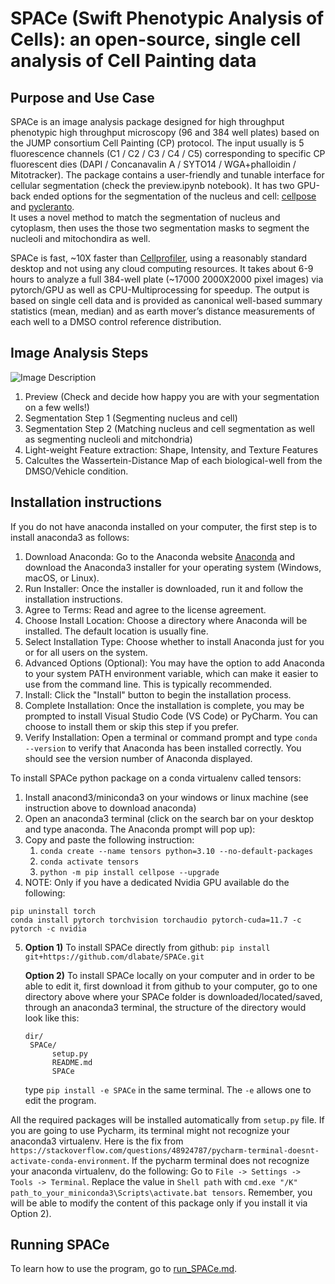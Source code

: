 # SPACe (Swift Phenotypic Analysis of Cells): an open-source, single cell analysis of Cell Painting data

## **Purpose and Use Case**


SPACe is an image analysis package designed for high throughput phenotypic high throughput microscopy (96 and 384 well plates) based on the JUMP consortium Cell Painting (CP) protocol. The input usually is 5 fluorescence channels (C1 / C2 / C3 / C4 / C5) corresponding to specific CP fluorescent dies (DAPI / Concanavalin A / SYTO14 / WGA+phalloidin / Mitotracker). 
The package contains a user-friendly and tunable interface for cellular segmentation (check the preview.ipynb notebook).  It has two GPU-back ended options for the segmentation of the nucleus and cell: [cellpose](https://github.com/MouseLand/cellpose) and [pycleranto](https://github.com/clEsperanto/pyclesperanto_prototype).  
It uses a novel method to match the segmentation of nucleus and cytoplasm, then uses the those two segmentation masks to segment the nucleoli and mitochondira as well.

SPACe is fast, ~10X faster than [Cellprofiler](https://github.com/CellProfiler/CellProfiler), using a reasonably standard desktop and not using any cloud computing resources. It takes about 6-9 hours to analyze a full 384-well plate (~17000 2000X2000 pixel images) via pytorch/GPU as well as CPU-Multiprocessing for speedup.  The output is based on single cell data and is provided as canonical well-based summary statistics (mean, median) and as earth mover’s distance measurements of each well to a DMSO control reference distribution.  

## **Image Analysis Steps**

![Image Description](https://github.com/dlabate/SPACe/raw/main/figures/image%20analysis%20steps.png)

1) Preview (Check and decide how happy you are with your segmentation on a few wells!)
2) Segmentation Step 1 (Segmenting nucleus and cell)
3) Segmentation Step 2 (Matching nucleus and cell segmentation as well as segmenting nucleoli and mitchondria)
4) Light-weight Feature extraction: Shape, Intensity, and Texture Features
5) Calcultes the Wassertein-Distance Map of each biological-well from the DMSO/Vehicle condition.

## **Installation instructions**

If you do not have anaconda installed on your computer, the first step is to install anaconda3 as follows:  
  1.	Download Anaconda: Go to the Anaconda website [Anaconda](https://www.anaconda.com/download) and download the Anaconda3 installer for your operating system (Windows, macOS, or Linux).
  2.	Run Installer: Once the installer is downloaded, run it and follow the installation instructions.
  3.	Agree to Terms: Read and agree to the license agreement.
  4.	Choose Install Location: Choose a directory where Anaconda will be installed. The default location is usually fine.
  5.	Select Installation Type: Choose whether to install Anaconda just for you or for all users on the system.
  6.	Advanced Options (Optional): You may have the option to add Anaconda to your system PATH environment variable, which can make it easier to use from the command line. This is typically recommended.
  7.	Install: Click the "Install" button to begin the installation process.
  8.	Complete Installation: Once the installation is complete, you may be prompted to install Visual Studio Code (VS Code) or PyCharm. You can choose to install them or skip this step if you prefer.
  9.	Verify Installation: Open a terminal or command prompt and type ```conda --version``` to verify that Anaconda has been installed correctly. You should see the version number of Anaconda displayed.

To install SPACe python package on a conda virtualenv called tensors:

1.	Install anacond3/miniconda3 on your windows or linux machine (see instruction above to download anaconda)
2.	Open an anaconda3 terminal (click on the search bar on your desktop and type anaconda. The Anaconda prompt will pop up):
3.	Copy and paste the following instruction: 
    1.	``` conda create --name tensors python=3.10 --no-default-packages ```
    2.	``` conda activate tensors ```
    3.	``` python -m pip install cellpose --upgrade ```
4.	NOTE: Only if you have a dedicated Nvidia GPU available do the following:
  ```
  pip uninstall torch
  conda install pytorch torchvision torchaudio pytorch-cuda=11.7 -c pytorch -c nvidia
```
5.
     **Option 1)**
    To install SPACe directly from github:
    ``` pip install git+https://github.com/dlabate/SPACe.git ```
  
    **Option 2)**
    To install SPACe locally on your computer and in order to be able to edit it, first download it from github to your computer, go to one directory above where your SPACe folder is
    downloaded/located/saved, through an anaconda3 terminal, the structure of the directory would look like this:
    ```
    dir/
     SPACe/
          setup.py
          README.md
          SPACe
    ```
    type ```pip install -e SPACe``` in the same terminal. The ```-e``` allows
   	one to edit the program.
  
All the required packages will be installed automatically from ``` setup.py ``` file.
If you are going to use Pycharm, its terminal might not recognize your anaconda3 virtualenv. Here is the fix from 
``` https://stackoverflow.com/questions/48924787/pycharm-terminal-doesnt-activate-conda-environment ```.
If the pycharm terminal does not recognize your anaconda virtualenv, do the following:
Go to ``` File -> Settings -> Tools -> Terminal ```. Replace the value in ``` Shell path ``` with ``` cmd.exe "/K" path_to_your_miniconda3\Scripts\activate.bat tensors ```.
Remember, you will be able to modify the content of this package only if you install it via Option 2).


## **Running SPACe**

To learn how to use the program, go to [run_SPACe.md](https://github.com/dlabate/SPACe/blob/master/run_SPACe.md).





